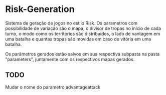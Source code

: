 # Risk-Generation

Sistema de geração de jogos no estilo Risk. Os parametros com possibilidade de variação são
o mapa, o divisor de tropas no início de cada turno, o modo como os territórios são 
distribuídos, o lado de vantagem em uma batalha e quantas tropas são movidas em caso de 
vitória em uma batalha.  

Os parâmetros gerados estão salvos em sua respectiva subpasta na pasta "parameters",
juntamente com os respectivos mapas gerados.


## TODO

Mudar o nome do parametro advantageattack

